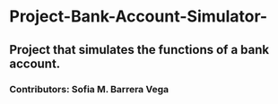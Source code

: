 # Project-Bank-Account-Simulator-
## Project that simulates the functions of a bank account.
### Contributors: Sofia M. Barrera Vega 
